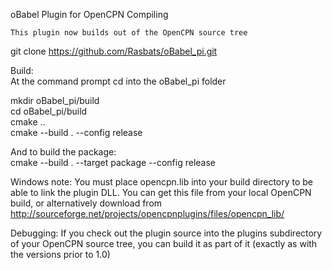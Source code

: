 oBabel Plugin for OpenCPN
Compiling

    This plugin now builds out of the OpenCPN source tree

git clone https://github.com/Rasbats/oBabel_pi.git

Build:  
At the command prompt cd into the oBabel_pi folder  

mkdir oBabel_pi/build   
cd oBabel_pi/build    
cmake ..    
cmake --build . --config release

And to build the package:   
cmake --build . --target package --config release

Windows note: You must place opencpn.lib into your build directory to be able to link the plugin DLL. You can get this file from your local OpenCPN build, or alternatively download from http://sourceforge.net/projects/opencpnplugins/files/opencpn_lib/

Debugging: If you check out the plugin source into the plugins subdirectory of your OpenCPN source tree, you can build it as part of it (exactly as with the versions prior to 1.0)


